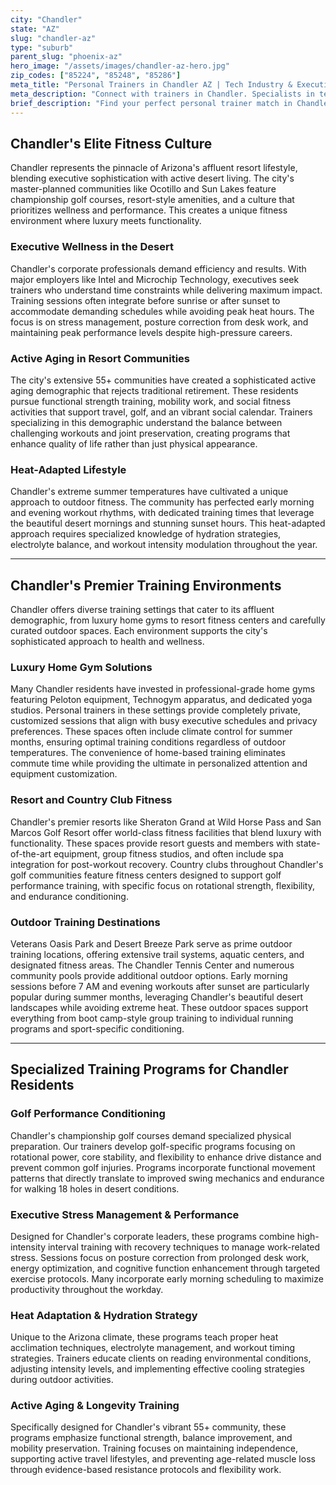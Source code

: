 ```yaml
---
city: "Chandler"
state: "AZ"
slug: "chandler-az"
type: "suburb"
parent_slug: "phoenix-az"
hero_image: "/assets/images/chandler-az-hero.jpg"
zip_codes: ["85224", "85248", "85286"]
meta_title: "Personal Trainers in Chandler AZ | Tech Industry & Executive Family Fitness"
meta_description: "Connect with trainers in Chandler. Specialists in tech corridor schedules, high median income family wellness, and large community fitness centers."
brief_description: "Find your perfect personal trainer match in Chandler's exclusive resort communities. Our elite service connects busy executives, active retirees, and luxury lifestyle enthusiasts with certified fitness professionals who specialize in heat-adapted training, golf performance conditioning, and longevity-focused workouts. Whether you prefer private sessions in your custom home gym, resort fitness centers, or outdoor training at Veterans Oasis Park, we match you with trainers who understand Chandler's unique affluent, active lifestyle. Stop wasting time with incompatible trainers and start achieving your fitness goals with personalized, high-performance training designed for the desert climate and your sophisticated lifestyle."
---
```

## Chandler's Elite Fitness Culture

Chandler represents the pinnacle of Arizona's affluent resort lifestyle, blending executive sophistication with active desert living. The city's master-planned communities like Ocotillo and Sun Lakes feature championship golf courses, resort-style amenities, and a culture that prioritizes wellness and performance. This creates a unique fitness environment where luxury meets functionality.

### Executive Wellness in the Desert

Chandler's corporate professionals demand efficiency and results. With major employers like Intel and Microchip Technology, executives seek trainers who understand time constraints while delivering maximum impact. Training sessions often integrate before sunrise or after sunset to accommodate demanding schedules while avoiding peak heat hours. The focus is on stress management, posture correction from desk work, and maintaining peak performance levels despite high-pressure careers.

### Active Aging in Resort Communities

The city's extensive 55+ communities have created a sophisticated active aging demographic that rejects traditional retirement. These residents pursue functional strength training, mobility work, and social fitness activities that support travel, golf, and an vibrant social calendar. Trainers specializing in this demographic understand the balance between challenging workouts and joint preservation, creating programs that enhance quality of life rather than just physical appearance.

### Heat-Adapted Lifestyle

Chandler's extreme summer temperatures have cultivated a unique approach to outdoor fitness. The community has perfected early morning and evening workout rhythms, with dedicated training times that leverage the beautiful desert mornings and stunning sunset hours. This heat-adapted approach requires specialized knowledge of hydration strategies, electrolyte balance, and workout intensity modulation throughout the year.

---

## Chandler's Premier Training Environments

Chandler offers diverse training settings that cater to its affluent demographic, from luxury home gyms to resort fitness centers and carefully curated outdoor spaces. Each environment supports the city's sophisticated approach to health and wellness.

### Luxury Home Gym Solutions

Many Chandler residents have invested in professional-grade home gyms featuring Peloton equipment, Technogym apparatus, and dedicated yoga studios. Personal trainers in these settings provide completely private, customized sessions that align with busy executive schedules and privacy preferences. These spaces often include climate control for summer months, ensuring optimal training conditions regardless of outdoor temperatures. The convenience of home-based training eliminates commute time while providing the ultimate in personalized attention and equipment customization.

### Resort and Country Club Fitness

Chandler's premier resorts like Sheraton Grand at Wild Horse Pass and San Marcos Golf Resort offer world-class fitness facilities that blend luxury with functionality. These spaces provide resort guests and members with state-of-the-art equipment, group fitness studios, and often include spa integration for post-workout recovery. Country clubs throughout Chandler's golf communities feature fitness centers designed to support golf performance training, with specific focus on rotational strength, flexibility, and endurance conditioning.

### Outdoor Training Destinations

Veterans Oasis Park and Desert Breeze Park serve as prime outdoor training locations, offering extensive trail systems, aquatic centers, and designated fitness areas. The Chandler Tennis Center and numerous community pools provide additional outdoor options. Early morning sessions before 7 AM and evening workouts after sunset are particularly popular during summer months, leveraging Chandler's beautiful desert landscapes while avoiding extreme heat. These outdoor spaces support everything from boot camp-style group training to individual running programs and sport-specific conditioning.

---

## Specialized Training Programs for Chandler Residents

### Golf Performance Conditioning

Chandler's championship golf courses demand specialized physical preparation. Our trainers develop golf-specific programs focusing on rotational power, core stability, and flexibility to enhance drive distance and prevent common golf injuries. Programs incorporate functional movement patterns that directly translate to improved swing mechanics and endurance for walking 18 holes in desert conditions.

### Executive Stress Management & Performance

Designed for Chandler's corporate leaders, these programs combine high-intensity interval training with recovery techniques to manage work-related stress. Sessions focus on posture correction from prolonged desk work, energy optimization, and cognitive function enhancement through targeted exercise protocols. Many incorporate early morning scheduling to maximize productivity throughout the workday.

### Heat Adaptation & Hydration Strategy

Unique to the Arizona climate, these programs teach proper heat acclimation techniques, electrolyte management, and workout timing strategies. Trainers educate clients on reading environmental conditions, adjusting intensity levels, and implementing effective cooling strategies during outdoor activities.

### Active Aging & Longevity Training

Specifically designed for Chandler's vibrant 55+ community, these programs emphasize functional strength, balance improvement, and mobility preservation. Training focuses on maintaining independence, supporting active travel lifestyles, and preventing age-related muscle loss through evidence-based resistance protocols and flexibility work.